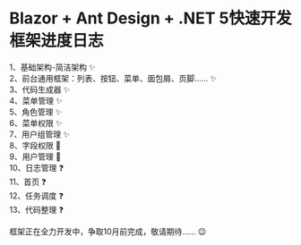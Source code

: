 # Blazor + Ant Design + .NET 5快速开发框架进度日志
1、基础架构-简洁架构 :sparkles:   
2、前台通用框架：列表、按钮、菜单、面包屑、页脚…… :sparkles:   
3、代码生成器 :sparkles:   
4、菜单管理 :sparkles:   
5、角色管理 :sparkles:   
6、菜单权限 :sparkles:  
7、用户组管理 :sparkles:   
8、字段权限  :dizzy:   
9、用户管理  :dizzy:   
10、日志管理 :question:   
11、首页 :question:   
12、任务调度 :question:   
13、代码整理 :question:   

框架正在全力开发中，争取10月前完成，敬请期待…… :wink: 

